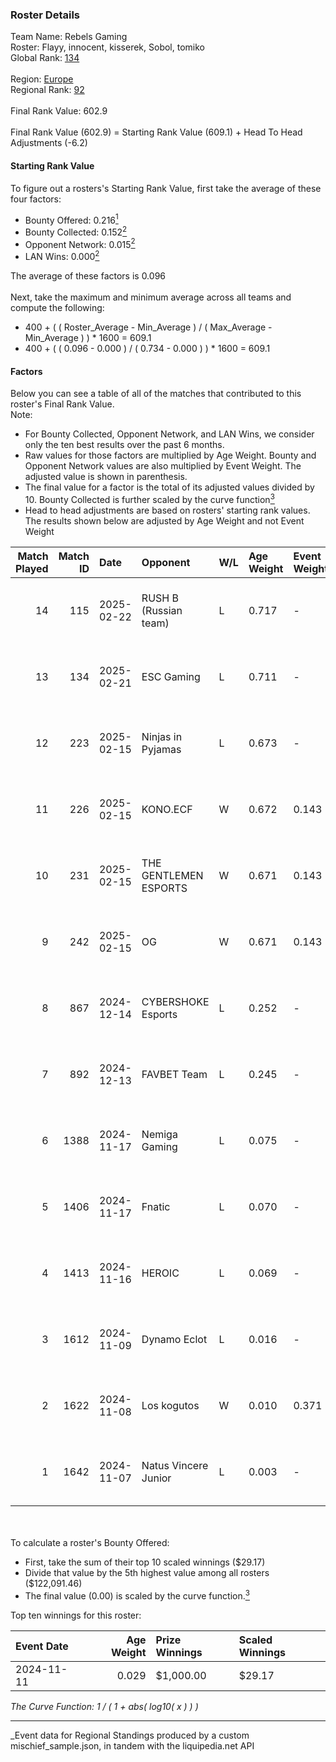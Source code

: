 ### Roster Details<br />
Team Name: Rebels Gaming<br />
Roster: Flayy, innocent, kisserek, Sobol, tomiko<br />
Global Rank: [134](../../standings_global_2025_05_05.md)<br />
<br />
Region: [Europe]( ../../standings_europe_2025_05_05.md)<br />
Regional Rank: [92]( ../../standings_europe_2025_05_05.md)<br />
<br />
Final Rank Value:  602.9<br />
<br />
Final Rank Value (602.9) = Starting Rank Value (609.1) + Head To Head Adjustments (-6.2)<br />

#### Starting Rank Value<br />
To figure out a rosters's Starting Rank Value, first take the average of these four factors:<br />
- Bounty Offered: 0.216[<sup>1</sup>](#table2)
- Bounty Collected: 0.152[<sup>2</sup>](#table1)
- Opponent Network: 0.015[<sup>2</sup>](#table1)
- LAN Wins: 0.000[<sup>2</sup>](#table1)

The average of these factors is 0.096<br />
<br />
Next, take the maximum and minimum average across all teams and compute the following:<br />
- 400 + ( ( Roster_Average - Min_Average ) / ( Max_Average - Min_Average ) ) * 1600 = 609.1
- 400 + ( ( 0.096 - 0.000 ) / ( 0.734 - 0.000 ) ) * 1600 = 609.1


#### Factors<br />
Below you can see a table of all of the matches that contributed to this roster's Final Rank Value.<br />
Note:<br />

- For Bounty Collected, Opponent Network, and LAN Wins, we consider only the ten best results over the past 6 months.
- Raw values for those factors are multiplied by Age Weight. Bounty and Opponent Network values are also multiplied by Event Weight. The adjusted value is shown in parenthesis.
- The final value for a factor is the total of its adjusted values divided by 10. Bounty Collected is further scaled by the curve function[<sup>3</sup>](#curveFunction)
- Head to head adjustments are based on rosters' starting rank values. The results shown below are adjusted by Age Weight and not Event Weight
<span id="table1"></span><br />


| Match Played | Match ID | Date       | Opponent              | W/L | Age Weight | Event Weight | Bounty Collected | Opponent Network | LAN Wins  | H2H Adj. | Roster                                   |
| -: | -: | :- | :- | :- | :- | :- | :- | :- | :- | -: | :- |
|           14 |      115 | 2025-02-22 | RUSH B (Russian team) | L   | 0.717      | -            | -                | -                | -         |    -6.39 | Flayy, innocent, kisserek, Sobol, tomiko |
|           13 |      134 | 2025-02-21 | ESC Gaming            | L   | 0.711      | -            | -                | -                | -         |   -13.62 | Flayy, innocent, kisserek, Sobol, tomiko |
|           12 |      223 | 2025-02-15 | Ninjas in Pyjamas     | L   | 0.673      | -            | -                | -                | -         |   -12.03 | Flayy, innocent, kisserek, Sobol, tomiko |
|           11 |      226 | 2025-02-15 | KONO.ECF              | W   | 0.672      | 0.143        | 0.000 (0.000)    | 0.512 (0.049)    | 0 (0.000) |    10.09 | Flayy, innocent, kisserek, Sobol, tomiko |
|           10 |      231 | 2025-02-15 | THE GENTLEMEN ESPORTS | W   | 0.671      | 0.143        | 0.000 (0.000)    | 0.074 (0.007)    | 0 (0.000) |     7.97 | Flayy, innocent, kisserek, Sobol, tomiko |
|            9 |      242 | 2025-02-15 | OG                    | W   | 0.671      | 0.143        | 0.000 (0.000)    | 1.000 (0.096)    | 0 (0.000) |    13.29 | Flayy, innocent, kisserek, Sobol, tomiko |
|            8 |      867 | 2024-12-14 | CYBERSHOKE Esports    | L   | 0.252      | -            | -                | -                | -         |    -1.92 | casey, Flayy, innocent, kisserek, SZPERO |
|            7 |      892 | 2024-12-13 | FAVBET Team           | L   | 0.245      | -            | -                | -                | -         |    -2.31 | casey, Flayy, innocent, kisserek, SZPERO |
|            6 |     1388 | 2024-11-17 | Nemiga Gaming         | L   | 0.075      | -            | -                | -                | -         |    -0.75 | casey, Flayy, innocent, kisserek, olimp  |
|            5 |     1406 | 2024-11-17 | Fnatic                | L   | 0.070      | -            | -                | -                | -         |    -0.41 | casey, Flayy, innocent, kisserek, olimp  |
|            4 |     1413 | 2024-11-16 | HEROIC                | L   | 0.069      | -            | -                | -                | -         |    -0.21 | casey, Flayy, innocent, kisserek, olimp  |
|            3 |     1612 | 2024-11-09 | Dynamo Eclot          | L   | 0.016      | -            | -                | -                | -         |    -0.09 | casey, Flayy, innocent, kisserek, olimp  |
|            2 |     1622 | 2024-11-08 | Los kogutos           | W   | 0.010      | 0.371        | 0.007 (0.000)    | 0.066 (0.000)    | 0 (0.000) |     0.15 | casey, Flayy, innocent, kisserek, olimp  |
|            1 |     1642 | 2024-11-07 | Natus Vincere Junior  | L   | 0.003      | -            | -                | -                | -         |    -0.01 | casey, Flayy, innocent, kisserek, olimp  |

<br />
<span id="table2"></span><br />
To calculate a roster's Bounty Offered:<br />

- First, take the sum of their top 10 scaled winnings ($29.17)
- Divide that value by the 5th highest value among all rosters ($122,091.46)
- The final value (0.00) is scaled by the curve function.[<sup>3</sup>](#curveFunction)

Top ten winnings for this roster:<br />

| Event Date | Age Weight | Prize Winnings | Scaled Winnings |
| :- | -: | :- | :- |
| 2024-11-11 |      0.029 | $1,000.00      | $29.17          |


<span id="curveFunction"></span>_The Curve Function: 1 / ( 1 + abs( log10( x ) ) )_<br />

---
_Event data for Regional Standings produced by a custom mischief_sample.json, in tandem with the liquipedia.net API<br />
